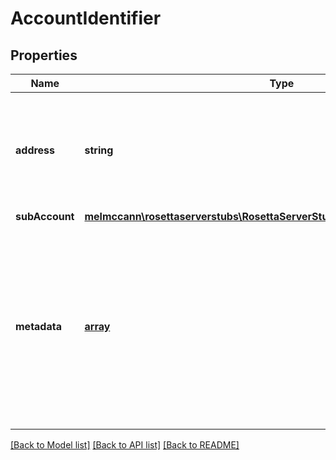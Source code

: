 # AccountIdentifier

## Properties
Name | Type | Description | Notes
------------ | ------------- | ------------- | -------------
**address** | **string** | The address may be a cryptographic public key (or some encoding of it) or a provided username. | 
**subAccount** | [**melmccann\rosettaserverstubs\RosettaServerStubsModel\SubAccountIdentifier**](SubAccountIdentifier.md) |  | [optional] 
**metadata** | [**array**](.md) | Blockchains that utilize a username model (where the address is not a derivative of a cryptographic public key) should specify the public key(s) owned by the address in metadata. | [optional] 

[[Back to Model list]](../README.md#documentation-for-models) [[Back to API list]](../README.md#documentation-for-api-endpoints) [[Back to README]](../README.md)


